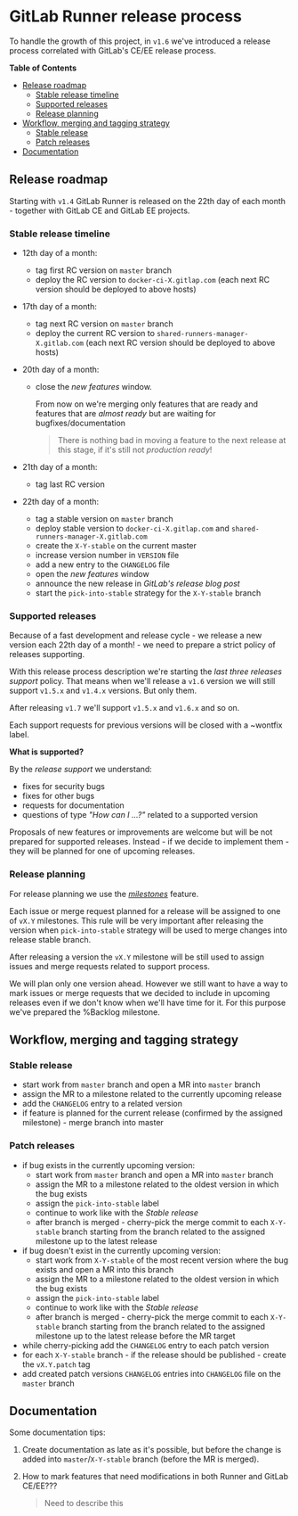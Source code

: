 # GitLab Runner release process

To handle the growth of this project, in `v1.6` we've introduced a release process correlated
with GitLab's CE/EE release process.

<!-- START doctoc generated TOC please keep comment here to allow auto update -->
<!-- DON'T EDIT THIS SECTION, INSTEAD RE-RUN doctoc TO UPDATE -->
**Table of Contents**

- [Release roadmap](#release-roadmap)
  - [Stable release timeline](#stable-release-timeline)
  - [Supported releases](#supported-releases)
  - [Release planning](#release-planning)
- [Workflow, merging and tagging strategy](#workflow-merging-and-tagging-strategy)
  - [Stable release](#stable-release)
  - [Patch releases](#patch-releases)
- [Documentation](#documentation)

<!-- END doctoc generated TOC please keep comment here to allow auto update -->

## Release roadmap

Starting with `v1.4` GitLab Runner is released on the 22th day of each month - together
with GitLab CE and GitLab EE projects.

### Stable release timeline

- 12th day of a month:
    - tag first RC version on `master` branch
    - deploy the RC version to `docker-ci-X.gitlap.com`
      (each next RC version should be deployed to above hosts)

- 17th day of a month:
    - tag next RC version on `master` branch
    - deploy the current RC version to `shared-runners-manager-X.gitlab.com`
      (each next RC version should be deployed to above hosts)

- 20th day of a month:
    - close the _new features_ window.

      From now on we're merging only features that are ready and
      features that are _almost ready_ but are waiting for
      bugfixes/documentation

      > There is nothing bad in moving a feature to the next release at this stage,
      > if it's still not _production ready_!

- 21th day of a month:
    - tag last RC version

- 22th day of a month:
    - tag a stable version on `master` branch
    - deploy stable version to `docker-ci-X.gitlap.com` and `shared-runners-manager-X.gitlab.com`
    - create the `X-Y-stable` on the current master
    - increase version number in `VERSION` file
    - add a new entry to the `CHANGELOG` file
    - open the _new features_ window
    - announce the new release in _GitLab's release blog post_
    - start the `pick-into-stable` strategy for the `X-Y-stable` branch

### Supported releases

Because of a fast development and release cycle - we release a new version
each 22th day of a month! - we need to prepare a strict policy of releases
supporting.

With this release process description we're starting the _last three
releases support_ policy. That means when we'll release a `v1.6` version
we will still support `v1.5.x` and `v1.4.x` versions. But only them.

After releasing `v1.7` we'll support `v1.5.x` and `v1.6.x` and so on.

Each support requests for previous versions will be closed with
a ~wontfix label.

**What is supported?**

By the _release support_ we understand:
- fixes for security bugs
- fixes for other bugs
- requests for documentation
- questions of type _"How can I ...?"_ related to a supported version

Proposals of new features or improvements are welcome but will be not
prepared for supported releases. Instead - if we decide to implement
them - they will be planned for one of upcoming releases.

### Release planning

For release planning we use the [_milestones_][runner-milestones] feature.

Each issue or merge request planned for a release will be assigned to
one of `vX.Y` milestones. This rule will be very important after
releasing the version when `pick-into-stable` strategy will be used to
merge changes into release stable branch.

After releasing a version the `vX.Y` milestone will be still used to assign
issues and merge requests related to support process.

We will plan only one version ahead. However we still want to have a way
to mark issues or merge requests that we decided to include in upcoming
releases even if we don't know when we'll have time for it. For this
purpose we've prepared the %Backlog milestone.

## Workflow, merging and tagging strategy

### Stable release

- start work from `master` branch and open a MR into `master` branch
- assign the MR to a milestone related to the currently upcoming release
- add the `CHANGELOG` entry to a related version
- if feature is planned for the current release (confirmed by the
  assigned milestone) - merge branch into master

### Patch releases

- if bug exists in the currently upcoming version:
  - start work from `master` branch and open a MR into `master` branch
  - assign the MR to a milestone related to the oldest version in which the bug exists
  - assign the `pick-into-stable` label
  - continue to work like with the _Stable release_
  - after branch is merged - cherry-pick the merge commit to each
    `X-Y-stable` branch starting from the branch related to the assigned
    milestone up to the latest release
- if bug doesn't exist in the currently upcoming version:
  - start work from `X-Y-stable` of the most recent version where the
    bug exists and open a MR into this branch
  - assign the MR to a milestone related to the oldest version in which the bug exists
  - assign the `pick-into-stable` label
  - continue to work like with the _Stable release_
  - after branch is merged - cherry-pick the merge commit to each
    `X-Y-stable` branch starting from the branch related to the assigned
    milestone up to the latest release before the MR target
- while cherry-picking add the `CHANGELOG` entry to each patch version
- for each `X-Y-stable` branch - if the release should be published -
  create the `vX.Y.patch` tag
- add created patch versions `CHANGELOG` entries into `CHANGELOG` file
  on the `master` branch

## Documentation

Some documentation tips:

1. Create documentation as late as it's possible, but before the change
   is added into `master`/`X-Y-stable` branch (before the MR is merged).

1. How to mark features that need modifications in both Runner and GitLab CE/EE???
    > Need to describe this

[runner-milestones]: https://gitlab.com/gitlab-org/gitlab-ci-multi-runner/milestones
